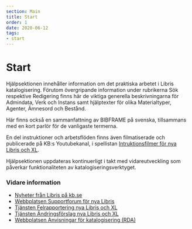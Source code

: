 ```yaml
---
section: Main
title: Start
order: 1
date: 2020-06-12
tags:
- start
---
```


# Start

Hjälpsektionen innehåller information om det praktiska arbetet i Libris katalogisering. Förutom övergripande information under rubrikerna 
Sök respektive Redigering finns här de viktiga generella beskrivningarna för Admindata, Verk och Instans samt hjälptexter för olika 
Materialtyper, Agenter, Ämnesord och Bestånd.

Här finns också en sammanfattning av BIBFRAME på svenska, tillsammans med en kort parlör för de vanligaste termerna. 

En del instruktioner och arbetsflöden finns även filmatiserade och publicerade på KB:s Youtubekanal, i 
spellistan [Intruktionsfilmer för nya Libris och XL](https://www.youtube.com/playlist?list=PLZVkEICvA5-GRT2oJQmLgq_2Pksx6zYPy).  

Hjälpsektionen uppdateras kontinuerligt i takt med vidareutveckling som påverkar funktionaliteten av katalogiseringsverktyget. 

### Vidare information
* [Nyheter från Libris på kb.se](https://www.kb.se/samverkan-och-utveckling/libris.html)
* [Webbplatsen Supportforum för nya Libris](https://kundo.se/org/librisxl/) 
* [Tjänsten Felrapportering nya Libris och XL](https://goo.gl/forms/3mL7jTlEpbU3BQM13) 
* [Tjänsten Ändringsförslag nya Libris och XL](https://goo.gl/forms/dPxkhMqE10RvKQFE2) 
* [Webbplatsen Anvisningar för katalogisering (RDA)](http://www.kb.se/rdakatalogisering/)
